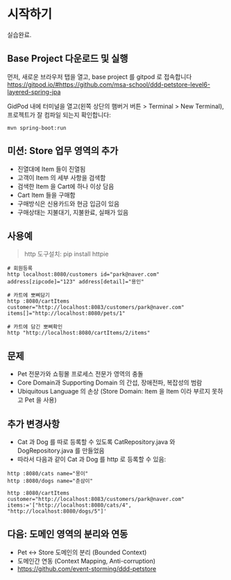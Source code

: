 # 시작하기
실습완료. 

## Base Project 다운로드 및 실행
먼저, 새로운 브라우저 탭을 열고, base project 를 gitpod 로 접속합니다
https://gitpod.io/#https://github.com/msa-school/ddd-petstore-level6-layered-spring-jpa

GidPod 내에 터미널을 열고(왼쪽 상단의 햄버거 버튼 > Terminal > New Terminal), 프로젝트가 잘 컴파일 되는지 확인합니다:
```
mvn spring-boot:run
```

## 미션: Store 업무 영역의 추가
- 진열대에 Item 들이 진열됨
- 고객이 Item 의 세부 사항을 검색함
- 검색한 Item 을 Cart에 하나 이상 담음
- Cart Item 들을 구매함
- 구매방식은 신용카드와 현금 입금이 있음
- 구매상태는 지불대기, 지불완료, 실패가 있음

## 사용예

> http 도구설치: pip install httpie


```
# 회원등록
http localhost:8080/customers id="park@naver.com" address[zipcode]="123" address[detail]="용인"

# 카트에 뽀삐담기
http :8080/cartItems customer="http://localhost:8083/customers/park@naver.com" items[]="http://localhost:8080/pets/1"

# 카트에 담긴 뽀삐확인
http "http://localhost:8080/cartItems/2/items"
```

## 문제
- Pet 전문가와 쇼핑몰 프로세스 전문가 영역의 충돌
- Core Domain과 Supporting Domain 의 간섭, 장애전파, 복잡성의 범람
- Ubiquitous Language 의 손상 (Store Domain: Item 을 Item 이라 부르지 못하고 Pet 을 사용)

## 추가 변경사항
- Cat 과 Dog 를 따로 등록할 수 있도록 CatRepository.java 와 DogRepository.java 를 만들었음
- 따라서 다음과 같이 Cat 과 Dog 를 http 로 등록할 수 있음:
```
http :8080/cats name="몽이"
http :8080/dogs name="춘삼이"

http :8080/cartItems customer="http://localhost:8083/customers/park@naver.com" items:='["http://localhost:8080/cats/4", "http://localhost:8080/dogs/5"]'

```

## 다음: 도메인 영역의 분리와 연동
- Pet <-> Store 도메인의 분리 (Bounded Context)
- 도메인간 연동 (Context Mapping, Anti-corruption)
- https://github.com/event-storming/ddd-petstore


